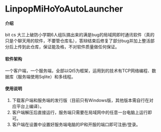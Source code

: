 # LinpopMiHoYoAutoLauncher

#### 介绍
bit cs 大三上破防小学期6人组队搞出来的满是bug的局域网即时通讯软件（真的只是个聊天用的软件，不要管仓库名），答辩结束后修复了部分bug并加上整活部分后上传到此仓库，保证能及格，不对软件质量做任何保证。

#### 软件架构
一个客户端，一个服务端，全部以Qt5为框架，运用到的技术有TCP网络编程、数据库（服务端使用Sqlite）和多线程。

#### 使用说明
1.  下载客户端和服务端的发行版（目前只有Windows版，其他版本需自行在对应平台上编译）。
2.  客户端解压后直接运行，服务端只需要在局域网中的任意一台电脑上运行即可。
3.  客户端在设置中设置好服务端电脑的IP和开服的端口即可注册/登录。